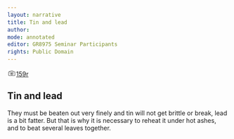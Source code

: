 ```yaml
---
layout: narrative
title: Tin and lead
author:
mode: annotated
editor: GR8975 Seminar Participants
rights: Public Domain
---
```


 <a href="http://gallica.bnf.fr/ark:/12148/btv1b10500001g/f323.item.r="><img src="../assets/photo-icon.png" alt="folio images" style="display:inline-block; margin-bottom:-3px;">159r</a><br/> 
## Tin and lead

 
They must be beaten out very finely and tin will not get brittle or break, lead is a bit fatter. But that is why it is necessary to reheat it under hot ashes, and to beat several leaves together.
 